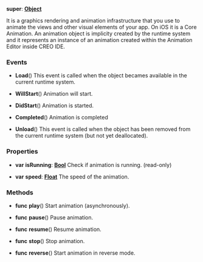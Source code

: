 **super**: **[Object](Object.md)**

It is a graphics rendering and animation infrastructure that you use to animate the views and other visual elements of your app. On iOS it is a Core Animation. An animation object is implicity created by the runtime system and it represents an instance of an animation created within the Animation Editor inside CREO IDE.

### Events

* **Load**()
This event is called when the object becames available in the current runtime system.

* **WillStart**()
Animation will start.

* **DidStart**()
Animation is started.

* **Completed**()
Animation is completed

* **Unload**()
This event is called when the object has been removed from the current runtime system (but not yet deallocated).



### Properties

* **var** **isRunning**: **[Bool](../gravity/types.md)**
Check if animation is running. \(read-only\)

* **var** **speed**: **[Float](../gravity/types.md)**
The speed of the animation.



### Methods

* **func** **play**()
Start animation (asynchronously).

* **func** **pause**()
Pause animation.

* **func** **resume**()
Resume animation.

* **func** **stop**()
Stop animation.

* **func** **reverse**()
Start animation in reverse mode.





